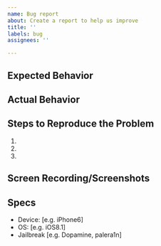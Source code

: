 ```yaml
---
name: Bug report
about: Create a report to help us improve
title: ''
labels: bug
assignees: ''

---
```


## Expected Behavior


## Actual Behavior


## Steps to Reproduce the Problem

  1.
  1.
  1.

## Screen Recording/Screenshots


## Specs
 - Device: [e.g. iPhone6]
 - OS: [e.g. iOS8.1]
 - Jailbreak [e.g. Dopamine, palera1n]
